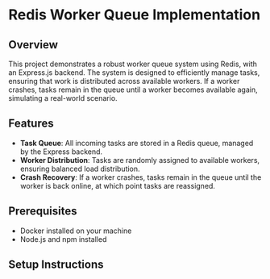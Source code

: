# Redis Worker Queue Implementation

## Overview

This project demonstrates a robust worker queue system using Redis, with an Express.js backend. The system is designed to efficiently manage tasks, ensuring that work is distributed across available workers. If a worker crashes, tasks remain in the queue until a worker becomes available again, simulating a real-world scenario.

## Features

- **Task Queue**: All incoming tasks are stored in a Redis queue, managed by the Express backend.
- **Worker Distribution**: Tasks are randomly assigned to available workers, ensuring balanced load distribution.
- **Crash Recovery**: If a worker crashes, tasks remain in the queue until the worker is back online, at which point tasks are reassigned.

## Prerequisites

- Docker installed on your machine
- Node.js and npm installed

## Setup Instructions


